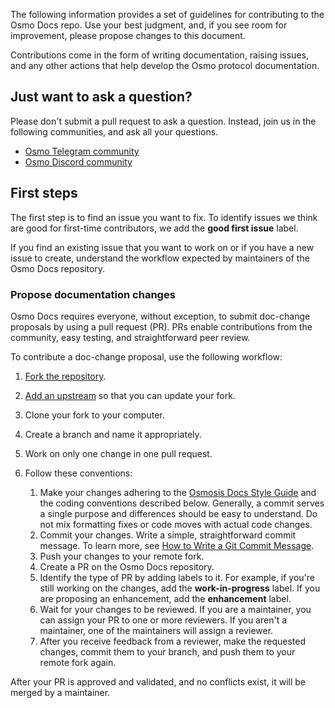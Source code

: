 The following information provides a set of guidelines for contributing to the Osmo Docs repo. Use your best judgment, and, if you see room for improvement, please propose changes to this document.

Contributions come in the form of writing documentation, raising issues, and any other actions that help develop the Osmo protocol documentation.

## Just want to ask a question?

Please don't submit a pull request to ask a question. Instead, join us in the following communities, and ask all your questions.

- [Osmo Telegram community](https://t.me/osmosis_chat)
- [Osmo Discord community](https://discord.gg/bYfyhUT)


## First steps

The first step is to find an issue you want to fix. To identify issues we think are good for first-time contributors, we add the **good first issue** label.

If you find an existing issue that you want to work on or if you have a new issue to create, understand the workflow expected by maintainers of the Osmo Docs repository.

### Propose documentation changes

Osmo Docs requires everyone, without exception, to submit doc-change proposals by using a pull request (PR). PRs enable contributions from the community, easy testing, and straightforward peer review.

To contribute a doc-change proposal, use the following workflow:

1. [Fork the repository](https://github.com/MonikaCat/osmosis).
1. [Add an upstream](https://docs.github.com/en/github/collaborating-with-pull-requests/working-with-forks/syncing-a-fork) so that you can update your fork.
1. Clone your fork to your computer.
1. Create a branch and name it appropriately.
1. Work on only one change in one pull request.
1. Follow these conventions:

    1. Make your changes adhering to the [Osmosis Docs Style Guide](STYLE-GUIDE.md) and the coding conventions described below. Generally, a commit serves a single purpose and differences should be easy to understand. Do not mix formatting fixes or code moves with actual code changes.
    1. Commit your changes. Write a simple, straightforward commit message. To learn more, see [How to Write a Git Commit Message](https://chris.beams.io/posts/git-commit/).
    1. Push your changes to your remote fork.
    1. Create a PR on the Osmo Docs repository.
    1. Identify the type of PR by adding labels to it. For example, if you're still working on the changes, add the **work-in-progress** label. If you are proposing an enhancement, add the **enhancement** label.
    1. Wait for your changes to be reviewed. If you are a maintainer, you can assign your PR to one or more reviewers. If you aren't a maintainer, one of the maintainers will assign a reviewer.
    1. After you receive feedback from a reviewer, make the requested changes, commit them to your branch, and push them to your remote fork again.

After your PR is approved and validated, and no conflicts exist, it will be merged by a maintainer.
